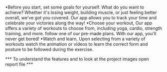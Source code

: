 •Before you start, set some goals for yourself. What do you want to achieve? Whether it's losing weight, building muscle, or just feeling better overall, we've got you covered. Our app allows you to track your time and celebrate your victories along the way!
•Choose your workout, Our app offers a variety of workouts to choose from, including yoga, cardio, strength training, and more. follow one of our pre-made plans. With our app, you'll never get bored!
•Watch and learn, Upon selecting from a variety of workouts watch the animation or videos to learn the correct form and posture to be followed during the exercise.

*** To understand the features and to look at the project images open report file ***
